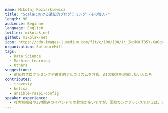 ```yaml
---
name: Mikołaj Koziarkiewicz
title: "Scalaにおける遺伝的プログラミング -その導入-"
length: 90
audience: Beginner
language: English
twitter: mikolak_net
github: mikolak-net
icon: https://cdn-images-1.medium.com/fit/c/100/100/1*_2NpkXHT35Y-XaOqXVW0qg.png
organization: SoftwareMill
tags:
  - Data Science
  - Machine Learning
  - Others
suggestions:
  - 遺伝的プログラミングや進化的アルゴリズムを含め、AIの概念を理解したい人たち
contributes:
  - travesty
  - helisa
  - ansible-raspi-config
speaker_experience:
  - 社内勉強会やJVM関連のイベントでの登壇が多いですが、国際カンファレンスでいえば、Scalar 2018で登壇しました。録画はこちらから見れます。https://www.youtube.com/watch?v=YiGxz_HvJcc .
---
```



